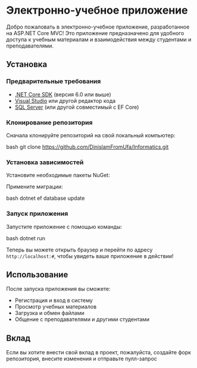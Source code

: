 # Электронно-учебное приложение

Добро пожаловать в электронно-учебное приложение, разработанное на ASP.NET Core MVC! Это приложение предназначено для удобного доступа к учебным материалам и взаимодействия между студентами и преподавателями.

## Установка

### Предварительные требования

- [.NET Core SDK](https://dotnet.microsoft.com/download) (версия 6.0 или выше)
- [Visual Studio](https://visualstudio.microsoft.com/) или другой редактор кода
- [SQL Server](https://www.microsoft.com/en-us/sql-server/sql-server-downloads) (или другой совместимый с EF Core)

### Клонирование репозитория

Сначала клонируйте репозиторий на свой локальный компьютер:

bash
git clone https://github.com/DinislamFromUfa/Informatics.git


### Установка зависимостей

Установите необходимые пакеты NuGet:

Примените миграции:

bash
dotnet ef database update

### Запуск приложения

Запустите приложение с помощью команды:

bash
dotnet run

Теперь вы можете открыть браузер и перейти по адресу `http://localhost:#`, чтобы увидеть ваше приложение в действии!

## Использование

После запуска приложения вы сможете:

- Регистрация и вход в систему
- Просмотр учебных материалов
- Загрузка и обмен файлами
- Общение с преподавателями и другими студентами

## Вклад

Если вы хотите внести свой вклад в проект, пожалуйста, создайте форк репозитория, внесите изменения и отправьте пулл-запрос
